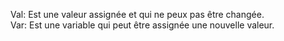 Val: Est une valeur assignée et qui ne peux pas être changée.   
Var: Est une variable qui peut être assignée une nouvelle valeur.